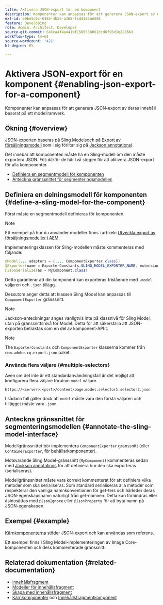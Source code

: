 ```yaml
---
title: Aktivera JSON-export för en komponent
description: Komponenter kan anpassas för att generera JSON-export av deras innehåll baserat på ett modellramverk.
exl-id: e9be5c0c-618e-4b56-a365-fcdd185ae808
feature: Developing
role: Admin, Architect, Developer
source-git-commit: 646ca4f4a441bf1565558002dcd6f96d3e228563
workflow-type: tm+mt
source-wordcount: '421'
ht-degree: 0%

---
```


# Aktivera JSON-export för en komponent {#enabling-json-export-for-a-component}

Komponenter kan anpassas för att generera JSON-export av deras innehåll baserat på ett modellramverk.

## Ökning {#overview}

JSON-exporten baseras på [Sling Models](https://sling.apache.org/documentation/bundles/models.html)och på [Export av försäljningsmodell](https://sling.apache.org/documentation/bundles/models.html#exporter-framework-since-130) som i sig förlitar sig på [Jackson annotations](https://github.com/FasterXML/jackson-annotations/wiki/Jackson-Annotations)).

Det innebär att komponenten måste ha en Sling-modell om den måste exportera JSON. Följ därför de här två stegen för att aktivera JSON-export för alla komponenter.

* [Definiera en segmentmodell för komponenten](#define-a-sling-model-for-the-component)
* [Anteckna gränssnittet för segmenteringsmodellen](#annotate-the-sling-model-interface)

## Definiera en delningsmodell för komponenten {#define-a-sling-model-for-the-component}

Först måste en segmentmodell definieras för komponenten.

>[!NOTE]
>
>Ett exempel på hur du använder modeller finns i artikeln [Utveckla export av försäljningsmodeller i AEM](https://experienceleague.adobe.com/docs/experience-manager-learn/foundation/development/develop-sling-model-exporter.html).

Implementeringsklassen för Sling-modellen måste kommenteras med följande:

```java
@Model(... adapters = {..., ComponentExporter.class})
@Exporter(name = ExporterConstants.SLING_MODEL_EXPORTER_NAME, extensions = ExporterConstants.SLING_MODEL_EXTENSION)
@JsonSerialize(as = MyComponent.class)
```

Detta garanterar att din komponent kan exporteras fristående med `.model` väljaren och `.json` tillägg.

Dessutom anger detta att klassen Sling Model kan anpassas till `ComponentExporter` gränssnitt.

>[!NOTE]
>
>Jackson-anteckningar anges vanligtvis inte på klassnivå för Sling Model, utan på gränssnittsnivå för Model. Detta för att säkerställa att JSON-exporten betraktas som en del av komponent-API:t.

>[!NOTE]
>
>The `ExporterConstants` och `ComponentExporter` klasserna kommer från `com.adobe.cq.export.json` paket.

### Använda flera väljare {#multiple-selectors}

Även om det inte är ett standardanvändningsfall är det möjligt att konfigurera flera väljare förutom `model` väljare.

```
https://<server>:<port>/content/page.model.selector1.selector2.json
```

I sådana fall gäller dock att `model` måste vara den första väljaren och tillägget måste vara `.json`.

## Anteckna gränssnittet för segmenteringsmodellen {#annotate-the-sling-model-interface}

Modellgränssnittet bör implementera `ComponentExporter` gränssnitt (eller `ContainerExporter`, för behållarkomponenter).

Motsvarande Sling Model-gränssnitt (`MyComponent`) kommenteras sedan med [Jackson annotations](https://github.com/FasterXML/jackson-annotations/wiki/Jackson-Annotations) för att definiera hur den ska exporteras (serialiseras).

Modellgränssnittet måste vara korrekt kommenterat för att definiera vilka metoder som ska serialiseras. Som standard serialiseras alla metoder som respekterar den vanliga namnkonventionen för get-ters och härleder deras JSON-egenskapsnamn naturligt från get-namnen. Detta kan förhindras eller åsidosättas med `@JsonIgnore` eller `@JsonProperty` för att byta namn på JSON-egenskapen.

## Exempel {#example}

[Kärnkomponenterna](https://experienceleague.adobe.com/docs/experience-manager-core-components/using/introduction.html) stöder JSON-export och kan användas som referens.

Ett exempel finns i Sling Model-implementeringen av Image Core-komponenten och dess kommenterade gränssnitt.

## Relaterad dokumentation {#related-documentation}

* [Innehållsfragment](/help/sites-cloud/administering/content-fragments/overview.md)
* [Modeller för innehållsfragment](/help/sites-cloud/administering/content-fragments/content-fragment-models.md)
* [Skapa med innehållsfragment](/help/sites-cloud/authoring/fragments/content-fragments.md)
* [Kärnkomponenter](https://experienceleague.adobe.com/docs/experience-manager-core-components/using/introduction.html) och [Innehållsfragmentkomponent](https://experienceleague.adobe.com/docs/experience-manager-core-components/using/components/content-fragment-component.html)
